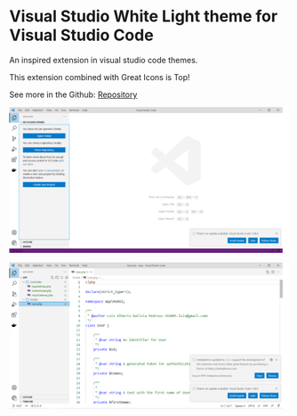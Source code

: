 # Visual Studio White Light theme for Visual Studio Code

An inspired extension in visual studio code themes.

This extension combined with Great Icons is Top!

See more in the Github:
[Repository](https://github.com/b2005luis/theme-visual-studio-white-light)

![Start page in the VSCode](https://github.com/b2005luis/theme-visual-studio-white-light/blob/1.0.0/screenshots/screenshot-01.png)

![Project view in the VSCode](https://github.com/b2005luis/theme-visual-studio-white-light/blob/1.0.0/screenshots/screenshot-02.png)